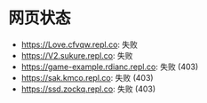 # 网页状态
- https://Love.cfvqw.repl.co: 失败
- https://V2.sukure.repl.co: 失败
- https://game-example.rdianc.repl.co: 失败 (403)
- https://sak.kmco.repl.co: 失败 (403)
- https://ssd.zockq.repl.co: 失败 (403)
